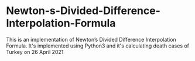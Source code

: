 # Newton-s-Divided-Difference-Interpolation-Formula
This is an implementation of Newton’s Divided Difference Interpolation Formula. It's implemented using Python3 and it's calculating death cases of Turkey on 26 April 2021
